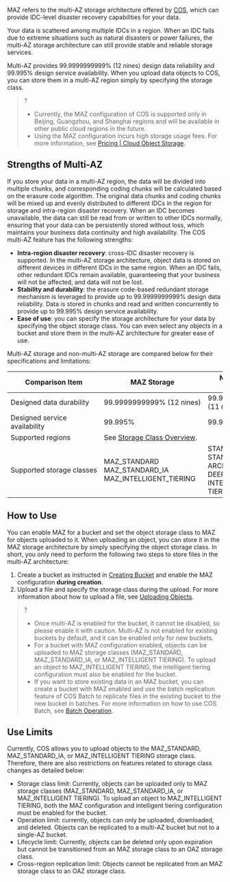 

MAZ refers to the multi-AZ storage architecture offered by [COS](https://www.tencentcloud.com/products/cos), which can provide IDC-level disaster recovery capabilities for your data.

Your data is scattered among multiple IDCs in a region. When an IDC fails due to extreme situations such as natural disasters or power failures, the multi-AZ storage architecture can still provide stable and reliable storage services.

Multi-AZ provides 99.9999999999% (12 nines) design data reliability and 99.995% design service availability. When you upload data objects to COS, you can store them in a multi-AZ region simply by specifying the storage class.

> ?
> - Currently, the MAZ configuration of COS is supported only in Beijing, Guangzhou, and Shanghai regions and will be available in other public cloud regions in the future.
> - Using the MAZ configuration incurs high storage usage fees. For more information, see [Pricing | Cloud Object Storage](https://buy.intl.cloud.tencent.com/price/cos?lang=en&pg=).

## Strengths of Multi-AZ

If you store your data in a multi-AZ region, the data will be divided into multiple chunks, and corresponding coding chunks will be calculated based on the erasure code algorithm. The original data chunks and coding chunks will be mixed up and evenly distributed to different IDCs in the region for storage and intra-region disaster recovery. When an IDC becomes unavailable, the data can still be read from or written to other IDCs normally, ensuring that your data can be persistently stored without loss, which maintains your business data continuity and high availability. The COS multi-AZ feature has the following strengths:

- **Intra-region disaster recovery**: cross-IDC disaster recovery is supported. In the multi-AZ storage architecture, object data is stored on different devices in different IDCs in the same region. When an IDC fails, other redundant IDCs remain available, guaranteeing that your business will not be affected, and data will not be lost.
- **Stability and durability**: the erasure code-based redundant storage mechanism is leveraged to provide up to 99.9999999999% design data reliability. Data is stored in chunks and read and written concurrently to provide up to 99.995% design service availability.
- **Ease of use**: you can specify the storage architecture for your data by specifying the object storage class. You can even select any objects in a bucket and store them in the multi-AZ architecture for greater ease of use.

Multi-AZ storage and non-multi-AZ storage are compared below for their specifications and limitations:

<table>
<thead>
<tr>
<th>Comparison Item</th>
<th>MAZ Storage</th>
<th>Non-MAZ Storage</th>
</tr>
</thead>
<tbody><tr>
<td nowrap="nowrap">Designed data durability</td>
<td nowrap="nowrap">99.9999999999% (12 nines)</td>
<td>99.999999999% (11 nines)</td>
</tr>
<tr>
<td>Designed service availability</td>
<td>99.995%</td>
<td>99.99%</td>
</tr>
<tr>
<td>Supported regions</td>
<td colspan=2>See <a href="https://intl.cloud.tencent.com/document/product/436/30925">Storage Class Overview</a>.</td>
</tr>
<tr>
<td nowrap="nowrap">Supported storage classes</td>
<td>MAZ_STANDARD<br>MAZ_STANDARD_IA<br>MAZ_INTELLIGENT_TIERING</td>
<td>STANDARD<br>STANDARD_IA<br>ARCHIVE<br>DEEP ARCHIVE<br>INTELLIGENT TIERING</td>
</tr>
</tbody></table>


## How to Use

You can enable MAZ for a bucket and set the object storage class to MAZ for objects uploaded to it. When uploading an object, you can store it in the MAZ storage architecture by simply specifying the object storage class.
In short, you only need to perform the following two steps to store files in the multi-AZ architecture:

1. Create a bucket as instructed in [Creating Bucket](https://intl.cloud.tencent.com/document/product/436/13309) and enable the MAZ configuration **during creation**.
2. Upload a file and specify the storage class during the upload. For more information about how to upload a file, see [Uploading Objects](https://intl.cloud.tencent.com/document/product/436/13321).

> ?
> - Once multi-AZ is enabled for the bucket, it cannot be disabled, so please enable it with caution. Multi-AZ is not enabled for existing buckets by default, and it can be enabled only for new buckets.
> - For a bucket with MAZ configuration enabled, objects can be uploaded to MAZ storage classes (MAZ_STANDARD, MAZ_STANDARD_IA, or MAZ_INTELLIGENT TIERING). To upload an object to MAZ_INTELLIGENT TIERING, the intelligent tiering configuration must also be enabled for the bucket.
> - If you want to store existing data in an MAZ bucket, you can create a bucket with MAZ enabled and use the batch replication feature of COS Batch to replicate files in the existing bucket to the new bucket in batches. For more information on how to use COS Batch, see [Batch Operation](https://intl.cloud.tencent.com/document/product/436/32956).

## Use Limits

Currently, COS allows you to upload objects to the MAZ_STANDARD, MAZ_STANDARD_IA, or MAZ_INTELLIGENT TIERING storage class. Therefore, there are also restrictions on features related to storage class changes as detailed below:

- Storage class limit: Currently, objects can be uploaded only to MAZ storage classes (MAZ_STANDARD, MAZ_STANDARD_IA, or MAZ_INTELLIGENT TIERING). To upload an object to MAZ_INTELLIGENT TIERING, both the MAZ configuration and intelligent tiering configuration must be enabled for the bucket.
- Operation limit: currently, objects can only be uploaded, downloaded, and deleted. Objects can be replicated to a multi-AZ bucket but not to a single-AZ bucket.
- Lifecycle limit: Currently, objects can be deleted only upon expiration but cannot be transitioned from an MAZ storage class to an OAZ storage class.
- Cross-region replication limit: Objects cannot be replicated from an MAZ storage class to an OAZ storage class.


